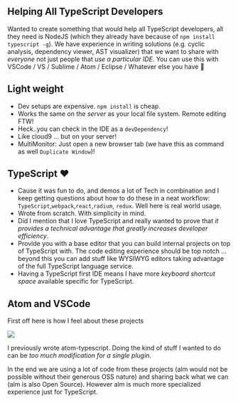 ## Helping All TypeScript Developers
Wanted to create something that would help all TypeScript developers, all they need is NodeJS (which they already have because of `npm install typescript -g`). We have experience in writing solutions (e.g. cyclic analysis, dependency viewer, AST visualizer) that we want to share with *everyone* not just people that *use a particular IDE*. You can use this with VSCode / VS / Sublime / Atom / Eclipse / Whatever else you have 🌹

## Light weight
* Dev setups are expensive. `npm install` is cheap.
* Works the same on the *server* as your local file system. Remote editing FTW!
* Heck..you can check in the IDE as a `devDependency`!
* Like cloud9 ... but on your server!
* MultiMonitor: Just open a new browser tab (we have this as command as well `Duplicate Window`)!

## TypeScript ❤
* Cause it was fun to do, and demos a lot of Tech in combination and I keep getting questions about how to do these in a neat workflow: `TypeScript`,`webpack`,`react`,`radium`, `redux`. Well here is real world usage.
* Wrote from scratch. With simplicity in mind.
* Did I mention that I love TypeScript and really wanted to prove that *it provides a technical advantage that greatly increases developer efficiency*.
* Provide you with a base editor that you can build internal projects on top of TypeScript with. The code editing experience should be top notch ... beyond this you can add stuff like WYSIWYG editors taking advantage of the full TypeScript language service.
* Having a TypeScript first IDE means I have more *keyboard shortcut space* available specific for TypeScript.

## Atom and VSCode

First off here is how I feel about these projects

![](https://raw.githubusercontent.com/alm-tools/alm-tools.github.io/master/screens/logos/heart.png)

I previously wrote atom-typescript. Doing the kind of stuff I wanted to do can be *too much modification for a single plugin*.

In the end we are using a lot of code from these projects (alm would not be possible without their generous OSS nature) and sharing back what we can (alm is also Open Source). However alm is much more specialized experience just for TypeScript.
